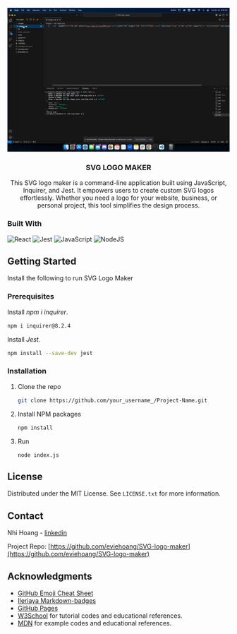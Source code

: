 
<div align="center">
  
  ![](./images/Challenge-10.gif)

  <h3 align="center">SVG LOGO MAKER</h3>

  <p align="center">
  This SVG logo maker is a command-line application built using JavaScript, Inquirer, and Jest. It empowers users to create custom SVG logos effortlessly. Whether you need a logo for your website, business, or personal project, this tool simplifies the design process.
  </p>

</div>


### Built With

![React](https://img.shields.io/badge/react-%2320232a.svg?style=for-the-badge&logo=react&logoColor=%2361DAFB)
![Jest](https://img.shields.io/badge/-jest-%23C21325?style=for-the-badge&logo=jest&logoColor=white)
![JavaScript](https://img.shields.io/badge/javascript-%23323330.svg?style=for-the-badge&logo=javascript&logoColor=%23F7DF1E)
![NodeJS](https://img.shields.io/badge/node.js-6DA55F?style=for-the-badge&logo=node.js&logoColor=white)


<!-- GETTING STARTED -->
## Getting Started

Install the following to run SVG Logo Maker

### Prerequisites

Install <i>npm i inquirer</i>.
  ```sh
  npm i inquirer@8.2.4
  ```

Install <i>Jest.</i>
  ```sh
  npm install --save-dev jest
  ```

### Installation
1. Clone the repo
   ```sh
   git clone https://github.com/your_username_/Project-Name.git
   ```
2. Install NPM packages
   ```sh
   npm install
   ```
3. Run
    ```
    node index.js
    ```

<!-- LICENSE -->
## License

Distributed under the MIT License. See `LICENSE.txt` for more information.

<!-- CONTACT -->
## Contact

Nhi Hoang - [linkedin](https://www.linkedin.com/in/ynhihoang/)

Project Repo: [https://github.com/eviehoang/SVG-logo-maker](https://github.com/eviehoang/SVG-logo-maker)


<!-- ACKNOWLEDGMENTS -->
## Acknowledgments

* [GitHub Emoji Cheat Sheet](https://www.webpagefx.com/tools/emoji-cheat-sheet)
* [Ileriaya Markdown-badges](https://github.com/Ileriayo/markdown-badges)
* [GitHub Pages](https://pages.github.com)
* [W3School](https://w3schools.com/graphics/svg_rect.asp) for tutorial codes and educational references.
* [MDN](https://developer.mozilla.org/en-US/) for example codes and educational references.
